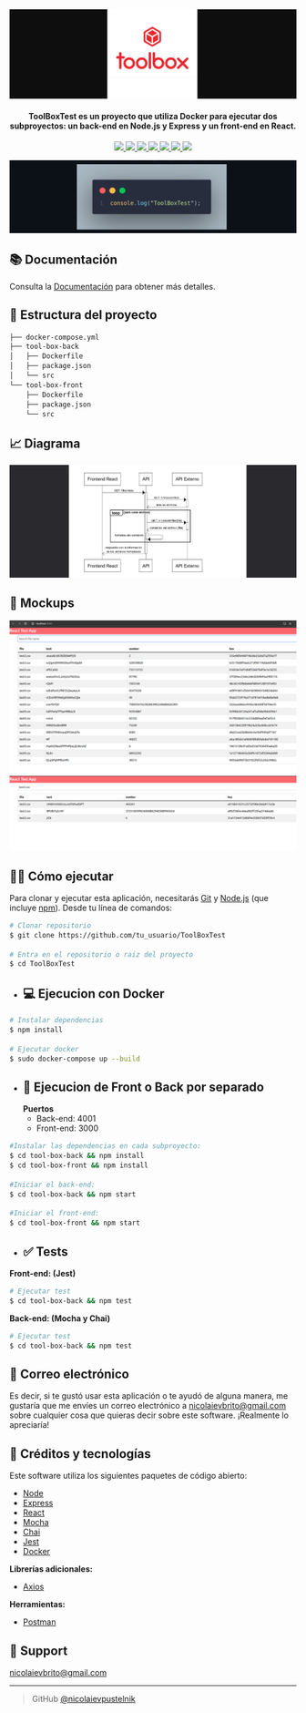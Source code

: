 # <h1 align="center">
  <br>
   <a href=""><img src="./public/img/toolbox.png" alt=""></a>
</h1>

<h4 align="center">ToolBoxTest es un proyecto que utiliza Docker para ejecutar dos subproyectos: un back-end en Node.js y Express y un front-end en React.</h4>

<p align="center">
  <a href="">
    <img src="https://img.shields.io/badge/node-14.17.4-green">
  </a>
  <a href="">
    <img src="https://img.shields.io/badge/express-4.17.1-green">
  </a>
  <a href="">
    <img src="https://img.shields.io/badge/react-17.0.2-blue">
  </a>
  <a href="">
    <img src="https://img.shields.io/badge/mocha-10.0.0-yellowgreen">
  </a>
  <a href="">
    <img src="https://img.shields.io/badge/chai-4.3.6-blue">
  </a>
  <a href="">
    <img src="https://img.shields.io/badge/jest-27.0.6-orange">
  </a>
  <a href="">
    <img src="https://img.shields.io/badge/docker-latest-blue">
  </a>
</p>

![screenshot](./public/img/code.png)

## 📚 Documentación
Consulta la [Documentación](https://tbxnet.applytojob.com/questionnaire/5fb6954bc1c6f/prospect_20240119170406_6ZKWUPJSILNUASL7/projob_20240119170406_KYYG56YA7TJO62YK) para obtener más detalles.

## 📄 Estructura del proyecto
```bash
├── docker-compose.yml
├── tool-box-back
│   ├── Dockerfile
│   ├── package.json
│   └── src
└── tool-box-front
    ├── Dockerfile
    ├── package.json
    └── src
```

## 📈 Diagrama
<img src="./public/img/diagram.png">

## 📱 Mockups
<img src="./public/img/test.png">
<img src="./public/img/test2.png">

## 🏃‍♂️ Cómo ejecutar

Para clonar y ejecutar esta aplicación, necesitarás [Git](https://git-scm.com) y [Node.js](https://nodejs.org/en/download/) (que incluye [npm](http://npmjs.com)). Desde tu línea de comandos:


```bash
# Clonar repositorio
$ git clone https://github.com/tu_usuario/ToolBoxTest

# Entra en el repositorio o raiz del proyecto
$ cd ToolBoxTest
```

* ## 💻 Ejecucion con Docker

```bash
# Instalar dependencias
$ npm install

# Ejecutar docker
$ sudo docker-compose up --build
```

* ## 🐳 Ejecucion de Front o Back por separado 
  **Puertos**
    - Back-end: 4001
    - Front-end: 3000

```bash
#Instalar las dependencias en cada subproyecto:
$ cd tool-box-back && npm install
$ cd tool-box-front && npm install

#Iniciar el back-end:
$ cd tool-box-back && npm start

#Iniciar el front-end:
$ cd tool-box-front && npm start
```

* ## ✅ Tests
**Front-end: (Jest)**
```bash
# Ejecutar test
$ cd tool-box-back && npm test
```
**Back-end: (Mocha y Chai)**
```bash
# Ejecutar test
$ cd tool-box-back && npm test
```
## 📩 Correo electrónico

Es decir, si te gustó usar esta aplicación o te ayudó de alguna manera, me gustaría que me envíes un correo electrónico a <nicolaievbrito@gmail.com> sobre cualquier cosa que quieras decir sobre este software. ¡Realmente lo apreciaría!

## 🙌 Créditos y tecnologías

Este software utiliza los siguientes paquetes de código abierto:


* [Node](https://nodejs.org/)
* [Express](https://expressjs.com/)
* [React](https://reactjs.org/)
* [Mocha](https://mochajs.org/)
* [Chai](https://www.chaijs.com/)
* [Jest](https://jestjs.io/)
* [Docker](https://www.docker.com/)

**Librerías adicionales:**

* [Axios](https://github.com/axios/axios)

**Herramientas:**

* [Postman](https://www.postman.com/)

## 🔧 Support
<nicolaievbrito@gmail.com>

---

> GitHub [@nicolaievpustelnik](https://github.com/nicolaievpustelnik) &nbsp;
